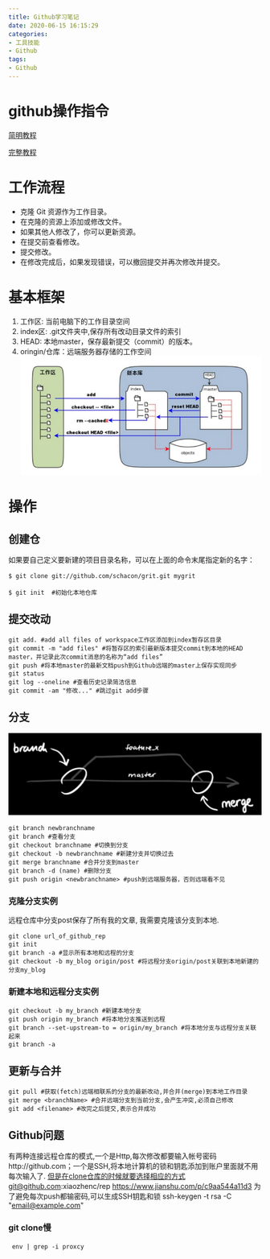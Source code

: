 ```yaml
---
title: Github学习笔记
date: 2020-06-15 16:15:29
categories:
- 工具技能
- Github
tags:
- Github
---
```


# github操作指令

[简明教程](https://www.runoob.com/manual/git-guide/)

[完整教程](https://git-scm.com/docs)

# 工作流程

- 克隆 Git 资源作为工作目录。
- 在克隆的资源上添加或修改文件。
- 如果其他人修改了，你可以更新资源。
- 在提交前查看修改。
- 提交修改。
- 在修改完成后，如果发现错误，可以撤回提交并再次修改并提交。

# 基本框架

1. 工作区: 当前电脑下的工作目录空间
2. index区: .git文件夹中,保存所有改动目录文件的索引
3. HEAD: 本地master，保存最新提交（commit）的版本。
4. oringin/仓库：远端服务器存储的工作空间
    ![1](Github学习笔记/基本概念.png)

# 操作

## 创建仓

如果要自己定义要新建的项目目录名称，可以在上面的命令末尾指定新的名字：

```shell
$ git clone git://github.com/schacon/grit.git mygrit

$ git init  #初始化本地仓库
```

## 提交改动

```shell
git add. #add all files of workspace工作区添加到index暂存区目录
git commit -m "add files" #将暂存区的索引最新版本提交commit到本地的HEAD master，并记录此次commit消息的名称为“add files”
git push #将本地master的最新文档push到Github远端的master上保存实现同步
git status
git log --oneline #查看历史记录简洁信息
git commit -am "修改..." #跳过git add步骤
```

## 分支

<img src="Github学习笔记/image-20201005163204478.png" alt="image-20201005163204478" style="zoom: 50%;" />

```shell
git branch newbranchname
git branch #查看分支
git checkout branchname #切换到分支
git checkout -b newbranchname #新建分支并切换过去
git merge branchname #合并分支到master
git branch -d (name) #删除分支
git push origin <newbranchname> #push到远端服务器，否则远端看不见
```

### 克隆分支实例

远程仓库中分支post保存了所有我的文章, 我需要克隆该分支到本地.

```shell
git clone url_of_github_rep
git init
git branch -a #显示所有本地和远程的分支
git checkout -b my_blog origin/post #将远程分支origin/post关联到本地新建的分支my_blog
```

### 新建本地和远程分支实例

```shell
git checkout -b my_branch #新建本地分支
git push origin my_branch #将本地分支推送到远程
git branch --set-upstream-to = origin/my_branch #将本地分支与远程分支关联起来
git branch -a
```



## 更新与合并

 ```shell
git pull #获取(fetch)远端相联系的分支的最新改动,并合并(merge)到本地工作目录
git merge <branchName> #合并远端分支到当前分支,会产生冲突,必须自己修改
git add <filename> #改完之后提交,表示合并成功
 ```

## Github问题

有两种连接远程仓库的模式,一个是Http,每次修改都要输入帐号密码http://github.com；一个是SSH,将本地计算机的锁和钥匙添加到账户里面就不用每次输入了.
但是在clone仓库的时候就要选择相应的方式git@github.com:xiaozhenc/rep
https://www.jianshu.com/p/c9aa544a11d3
为了避免每次push都输密码,可以生成SSH钥匙和锁
ssh-keygen -t rsa -C "email@example.com"

### git clone慢

` env | grep -i proxcy`